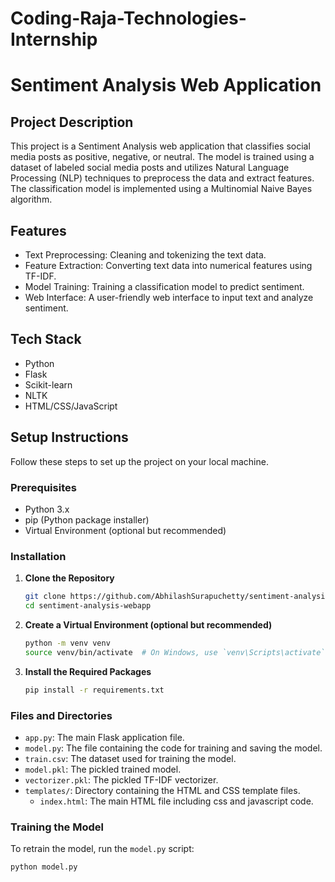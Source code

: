 # Coding-Raja-Technologies-Internship
# Sentiment Analysis Web Application

## Project Description
This project is a Sentiment Analysis web application that classifies social media posts as positive, negative, or neutral. The model is trained using a dataset of labeled social media posts and utilizes Natural Language Processing (NLP) techniques to preprocess the data and extract features. The classification model is implemented using a Multinomial Naive Bayes algorithm.

## Features
- Text Preprocessing: Cleaning and tokenizing the text data.
- Feature Extraction: Converting text data into numerical features using TF-IDF.
- Model Training: Training a classification model to predict sentiment.
- Web Interface: A user-friendly web interface to input text and analyze sentiment.

## Tech Stack
- Python
- Flask
- Scikit-learn
- NLTK
- HTML/CSS/JavaScript

## Setup Instructions
Follow these steps to set up the project on your local machine.

### Prerequisites
- Python 3.x
- pip (Python package installer)
- Virtual Environment (optional but recommended)

### Installation

1. **Clone the Repository**
    ```bash
    git clone https://github.com/AbhilashSurapuchetty/sentiment-analysis-webapp.git
    cd sentiment-analysis-webapp
    ```

2. **Create a Virtual Environment (optional but recommended)**
    ```bash
    python -m venv venv
    source venv/bin/activate  # On Windows, use `venv\Scripts\activate`
    ```

3. **Install the Required Packages**
    ```bash
    pip install -r requirements.txt
    ```

### Files and Directories
- `app.py`: The main Flask application file.
- `model.py`: The file containing the code for training and saving the model.
- `train.csv`: The dataset used for training the model.
- `model.pkl`: The pickled trained model.
- `vectorizer.pkl`: The pickled TF-IDF vectorizer.
- `templates/`: Directory containing the HTML and CSS template files.
    - `index.html`: The main HTML file including css and javascript code.
    
### Training the Model
To retrain the model, run the `model.py` script:
```bash
python model.py
